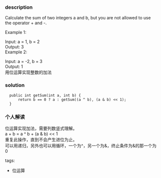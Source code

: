### description    
  Calculate the sum of two integers a and b, but you are not allowed to use the operator + and -.  
    
  Example 1:  
    
  Input: a = 1, b = 2  
  Output: 3  
  Example 2:  
    
  Input: a = -2, b = 3  
  Output: 1  
  用位运算实现整数的加法  
### solution    
```    
  public int getSum(int a, int b) {  
      return b == 0 ? a : getSum((a ^ b), (a & b) << 1);  
  }  
```    
    
### 个人解读    
  位运算实现加法，需要列数竖式理解。  
  a + b = a ^ b + (a & b) << 1  
  重复此操作，直到不会产生进位为止。  
  可以用递归，另外也可以用循环，一个为^，另一个为&，终止条件为&的那一个为0  
    
tags:    
  -  位运算  
